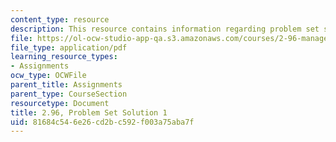 ```yaml
---
content_type: resource
description: This resource contains information regarding problem set solution 1.
file: https://ol-ocw-studio-app-qa.s3.amazonaws.com/courses/2-96-management-in-engineering-fall-2012/81684c546e26cd2bc592f003a75aba7f_MIT2_96F12_psets01.pdf
file_type: application/pdf
learning_resource_types:
- Assignments
ocw_type: OCWFile
parent_title: Assignments
parent_type: CourseSection
resourcetype: Document
title: 2.96, Problem Set Solution 1
uid: 81684c54-6e26-cd2b-c592-f003a75aba7f
---
```

